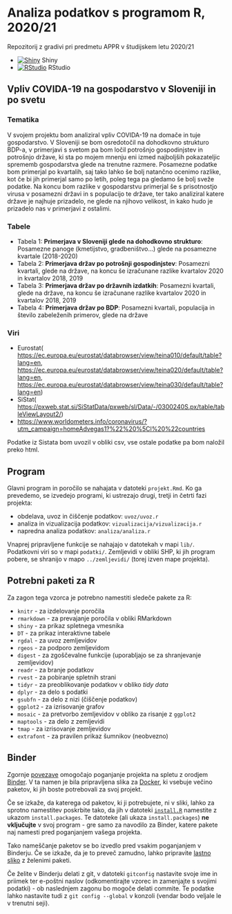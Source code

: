 # Analiza podatkov s programom R, 2020/21

Repozitorij z gradivi pri predmetu APPR v študijskem letu 2020/21

* [![Shiny](http://mybinder.org/badge.svg)](http://mybinder.org/v2/gh/juresternad/APPR-2020-21/master?urlpath=shiny/APPR-2020-21/projekt.Rmd) Shiny
* [![RStudio](http://mybinder.org/badge.svg)](http://mybinder.org/v2/gh/juresternad/APPR-2020-21/master?urlpath=rstudio) RStudio

## Vpliv COVIDA-19 na gospodarstvo v Sloveniji in po svetu

### Tematika

V svojem projektu bom analiziral vpliv COVIDA-19 na domače in tuje gospodarstvo. V Sloveniji se bom osredotočil na dohodkovno strukturo BDP-a, v primerjavi s svetom pa bom ločil potrošnjo gospodinjstev in potrošnjo države, ki sta po mojem mnenju eni izmed najboljših pokazateljic sprememb gospodarstva glede na trenutne razmere. Posamezne podatke bom primerjal po kvartalih, saj tako lahko še bolj natančno ocenimo razlike, kot če bi jih primerjal samo po letih, poleg tega pa gledamo še bolj sveže podatke. Na koncu bom razlike v gospodarstvu primerjal še s prisotnostjo virusa v posamezni državi in s populacijo te države, ter tako analiziral katere države je najhuje prizadelo, ne glede na njihovo velikost, in kako hudo je prizadelo nas v primerjavi z ostalimi.

### Tabele

- Tabela 1: **Primerjava v Sloveniji glede na dohodkovno strukturo**: Posamezne panoge (kmetijstvo, gradbeništvo...) glede na posamezne kvartale (2018-2020)  
- Tabela 2: **Primerjava držav po potrošnji gospodinjstev**:  Posamezni kvartali, glede na države, na koncu še izračunane razlike kvartalov 2020 in kvartalov 2018, 2019
- Tabela 3: **Primerjava držav po državnih izdatkih**:  Posamezni kvartali, glede na države, na koncu še izračunane razlike kvartalov 2020 in kvartalov 2018, 2019
- Tabela 4: **Primerjava držav po BDP**:  Posamezni kvartali, populacija in število zabeleženih primerov, glede na države 

### Viri

- Eurostat( https://ec.europa.eu/eurostat/databrowser/view/teina010/default/table?lang=en, https://ec.europa.eu/eurostat/databrowser/view/teina020/default/table?lang=en, https://ec.europa.eu/eurostat/databrowser/view/teina030/default/table?lang=en)
- SiStat( https://pxweb.stat.si/SiStatData/pxweb/sl/Data/-/0300240S.px/table/tableViewLayout2/)
- https://www.worldometers.info/coronavirus/?utm_campaign=homeAdvegas1?%22%20%5Cl%20%22countries

Podatke iz Sistata bom uvozil v obliki csv, vse ostale podatke pa bom naložil preko html.

## Program

Glavni program in poročilo se nahajata v datoteki `projekt.Rmd`.
Ko ga prevedemo, se izvedejo programi, ki ustrezajo drugi, tretji in četrti fazi projekta:

* obdelava, uvoz in čiščenje podatkov: `uvoz/uvoz.r`
* analiza in vizualizacija podatkov: `vizualizacija/vizualizacija.r`
* napredna analiza podatkov: `analiza/analiza.r`

Vnaprej pripravljene funkcije se nahajajo v datotekah v mapi `lib/`.
Podatkovni viri so v mapi `podatki/`.
Zemljevidi v obliki SHP, ki jih program pobere,
se shranijo v mapo `../zemljevidi/` (torej izven mape projekta).

## Potrebni paketi za R

Za zagon tega vzorca je potrebno namestiti sledeče pakete za R:

* `knitr` - za izdelovanje poročila
* `rmarkdown` - za prevajanje poročila v obliki RMarkdown
* `shiny` - za prikaz spletnega vmesnika
* `DT` - za prikaz interaktivne tabele
* `rgdal` - za uvoz zemljevidov
* `rgeos` - za podporo zemljevidom
* `digest` - za zgoščevalne funkcije (uporabljajo se za shranjevanje zemljevidov)
* `readr` - za branje podatkov
* `rvest` - za pobiranje spletnih strani
* `tidyr` - za preoblikovanje podatkov v obliko *tidy data*
* `dplyr` - za delo s podatki
* `gsubfn` - za delo z nizi (čiščenje podatkov)
* `ggplot2` - za izrisovanje grafov
* `mosaic` - za pretvorbo zemljevidov v obliko za risanje z `ggplot2`
* `maptools` - za delo z zemljevidi
* `tmap` - za izrisovanje zemljevidov
* `extrafont` - za pravilen prikaz šumnikov (neobvezno)

## Binder

Zgornje [povezave](#analiza-podatkov-s-programom-r-202021)
omogočajo poganjanje projekta na spletu z orodjem [Binder](https://mybinder.org/).
V ta namen je bila pripravljena slika za [Docker](https://www.docker.com/),
ki vsebuje večino paketov, ki jih boste potrebovali za svoj projekt.

Če se izkaže, da katerega od paketov, ki ji potrebujete, ni v sliki,
lahko za sprotno namestitev poskrbite tako,
da jih v datoteki [`install.R`](install.R) namestite z ukazom `install.packages`.
Te datoteke (ali ukaza `install.packages`) **ne vključujte** v svoj program -
gre samo za navodilo za Binder, katere pakete naj namesti pred poganjanjem vašega projekta.

Tako nameščanje paketov se bo izvedlo pred vsakim poganjanjem v Binderju.
Če se izkaže, da je to preveč zamudno,
lahko pripravite [lastno sliko](https://github.com/jaanos/APPR-docker) z želenimi paketi.

Če želite v Binderju delati z git,
v datoteki `gitconfig` nastavite svoje ime in priimek ter e-poštni naslov
(odkomentirajte vzorec in zamenjajte s svojimi podatki) -
ob naslednjem zagonu bo mogoče delati commite.
Te podatke lahko nastavite tudi z `git config --global` v konzoli
(vendar bodo veljale le v trenutni seji).
